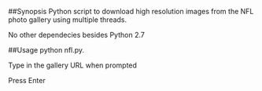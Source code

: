 ##Synopsis
Python script to download high resolution images from the NFL photo gallery using multiple threads.

No other dependecies besides Python 2.7

##Usage
python nfl.py.

Type in the gallery URL when prompted

Press Enter
